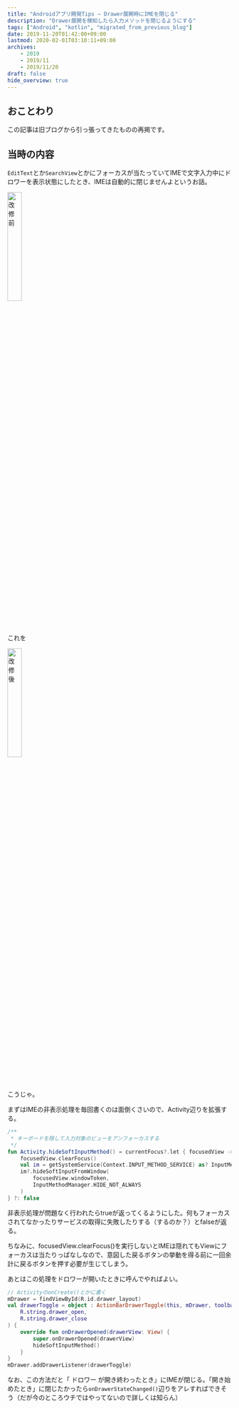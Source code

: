 ```yaml
---
title: "Androidアプリ開発Tips – Drawer展開時にIMEを閉じる"
description: "Drawer展開を検知したら入力メソッドを閉じるようにする"
tags: ["Android", "kotlin", "migrated_from_previous_blog"]
date: 2019-11-20T01:42:00+09:00
lastmod: 2020-02-01T03:10:11+09:00
archives:
    - 2019
    - 2019/11
    - 2019/11/20
draft: false
hide_overview: true
---
```


## おことわり

この記事は旧ブログから引っ張ってきたものの再掲です。

## 当時の内容

`EditText`とか`SearchView`とかにフォーカスが当たっていてIMEで文字入力中にドロワーを表示状態にしたとき、IMEは自動的に閉じませんよというお話。

<img src="/images/2019/11_20_00_from.gif" title="改修前" width="25%"/>

これを

<img src="/images/2019/11_20_00_to.gif" title="改修後" width="25%"/>

こうじゃ。

まずはIMEの非表示処理を毎回書くのは面倒くさいので、Activity辺りを拡張する。

```kt
/**
 * キーボードを隠して入力対象のビューをアンフォーカスする
 */
fun Activity.hideSoftInputMethod() = currentFocus?.let { focusedView ->
    focusedView.clearFocus()
    val im = getSystemService(Context.INPUT_METHOD_SERVICE) as? InputMethodManager
    im?.hideSoftInputFromWindow(
        focusedView.windowToken,
        InputMethodManager.HIDE_NOT_ALWAYS
    )
} ?: false
```

非表示処理が問題なく行われたらtrueが返ってくるようにした。何もフォーカスされてなかったりサービスの取得に失敗したりする（するのか？）とfalseが返る。

ちなみに、focusedView.clearFocus()を実行しないとIMEは隠れてもViewにフォーカスは当たりっぱなしなので、意図した戻るボタンの挙動を得る前に一回余計に戻るボタンを押す必要が生じてしまう。

あとはこの処理をドロワーが開いたときに呼んでやればよい。

```kt
// ActivityのonCreate()とかに書く
mDrawer = findViewById(R.id.drawer_layout)
val drawerToggle = object : ActionBarDrawerToggle(this, mDrawer, toolbar,
    R.string.drawer_open,
    R.string.drawer_close
) {
    override fun onDrawerOpened(drawerView: View) {
        super.onDrawerOpened(drawerView)
        hideSoftInputMethod()
    }
}
mDrawer.addDrawerListener(drawerToggle)
```

なお、この方法だと「 ドロワー が開き終わったとき」にIMEが閉じる。「開き始めたとき」に閉じたかったら`onDrawerStateChanged()`辺りをアレすればできそう（だが今のところウチではやってないので詳しくは知らん）
